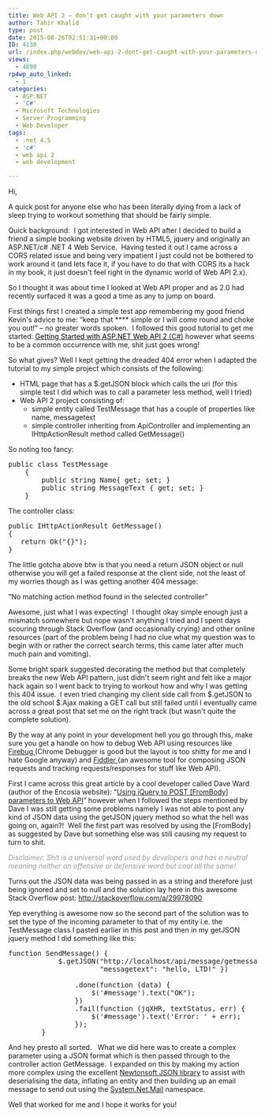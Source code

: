 ```yaml
---
title: Web API 2 – don’t get caught with your parameters down
author: Tahir Khalid
type: post
date: 2015-08-26T02:51:31+00:00
ID: 4130
url: /index.php/webdev/web-api-2-dont-get-caught-with-your-parameters-down/
views:
  - 4890
rp4wp_auto_linked:
  - 1
categories:
  - ASP.NET
  - 'C#'
  - Microsoft Technologies
  - Server Programming
  - Web Developer
tags:
  - .net 4.5
  - 'c#'
  - web api 2
  - web development

---
```

Hi,

A quick post for anyone else who has been literally dying from a lack of sleep trying to workout something that should be fairly simple.

Quick background:  I got interested in Web API after I decided to build a friend a simple booking website driven by HTML5, jquery and originally an ASP.NET/c# .NET 4 Web Service.  Having tested it out I came across a CORS related issue and being very impatient I just could not be bothered to work around it (and lets face it, if you have to do that with CORS its a hack in my book, it just doesn't feel right in the dynamic world of Web API 2.x).

So I thought it was about time I looked at Web API proper and as 2.0 had recently surfaced it was a good a time as any to jump on board.

First things first I created a simple test app remembering my good friend Kevin's advice to me: “keep that \**** simple or I will come round and choke you out!” – no greater words spoken.  I followed this good tutorial to get me started: <a title="Getting Started with ASP.NET Web API 2 (C#)" href="http://www.asp.net/web-api/overview/getting-started-with-aspnet-web-api/tutorial-your-first-web-api" target="_blank"><span style="color: #000000">Getting Started with ASP.NET Web API 2 </span></a><span style="color: #898989"><a title="Getting Started with ASP.NET Web API 2 (C#)" href="http://www.asp.net/web-api/overview/getting-started-with-aspnet-web-api/tutorial-your-first-web-api" target="_blank">(C#)</a> </span>however what seems to be a common occurrence with me, shit just goes wrong!

So what gives? Well I kept getting the dreaded 404 error when I adapted the tutorial to my simple project which consists of the following:

  * HTML page that has a $.getJSON block which calls the uri (for this simple test I did which was to call a parameter less method, well I tried)
  * Web API 2 project consisting of: 
      * simple entity called TestMessage that has a couple of properties like name, messagetext
      * simple controller inheriting from ApiController and implementing an IHttpActionResult method called GetMessage()

So noting too fancy:

<pre>public class TestMessage
    {
        public string Name{ get; set; }
        public string MessageText { get; set; }
    }
</pre>

The controller class:

<pre>public IHttpActionResult GetMessage()
{
   return Ok("{}");
}
</pre>

The little gotcha above btw is that you need a return JSON object or null otherwise you will get a failed response at the client side, not the least of my worries though as I was getting another 404 message:

“No matching action method found in the selected controller”

Awesome, just what I was expecting!  I thought okay simple enough just a mismatch somewhere but nope wasn't anything I tried and I spent days scouring through Stack Overflow (and occasionally crying) and other online resources (part of the problem being I had no clue what my question was to begin with or rather the correct search terms, this came later after much much pain and vomiting).

Some bright spark suggested decorating the method but that completely breaks the new Web API pattern, just didn't seem right and felt like a major hack again so I went back to trying to workout how and why I was getting this 404 issue.  I even tried changing my client side call from $.getJSON to the old school $.Ajax making a GET call but still failed until I eventually came across a great post that set me on the right track (but wasn't quite the complete solution).

By the way at any point in your development hell you go through this, make sure you get a handle on how to debug Web API using resources like <a title="Get Firebug" href="http://getfirebug.com/" target="_blank">Firebug </a>(Chrome Debugger is good but the layout is too shitty for me and I hate Google anyway) and <a title="Fiddler" href="http://www.telerik.com/fiddler" target="_blank">Fiddler </a>(an awesome tool for composing JSON requests and tracking requests/responses for stuff like Web API).

First I came across this great article by a cool developer called Dave Ward (author of the Encosia website): “<a title="Using jQuery to POST [FromBody] parameters to Web API" href="http://encosia.com/using-jquery-to-post-frombody-parameters-to-web-api/" target="_blank">Using jQuery to POST [FromBody] parameters to Web API</a>” however when I followed the steps mentioned by Dave I was still getting some problems namely I was not able to post any kind of JSON data using the getJSON jquery method so what the hell was going on, again?!  Well the first part was resolved by using the [FromBody] as suggested by Dave but something else was still causing my request to turn to shit.

<span style="color: #999999"><em>Disclaimer: Shit is a universal word used by developers and has a neutral meaning neither an offensive or defensive word but cool all the same!</em></span>

Turns out the JSON data was being passed in as a string and therefore just being ignored and set to null and the solution lay here in this awesome Stack Overflow post: <a title="http://stackoverflow.com/a/29978090" href="http://stackoverflow.com/a/29978090" target="_blank">http://stackoverflow.com/a/29978090</a>

Yep everything is awesome now so the second part of the solution was to set the type of the incoming parameter to that of my entity i.e. the TestMessage class I pasted earlier in this post and then in my getJSON jquery method I did something like this:

<pre>function SendMessage() {
            $.getJSON("http://localhost/api/message/getmessage, { "name": "kermit", 
                      "messagetext": "hello, LTD!" })

                .done(function (data) {
                    $('#message').text("OK");
                })
                .fail(function (jqXHR, textStatus, err) {
                    $('#message').text('Error: ' + err);
                });
        }
</pre>

And hey presto all sorted.   What we did here was to create a complex parameter using a JSON format which is then passed through to the controller action GetMessage.  I expanded on this by making my action more complex using the excellent <a title="Newtonsoft Json.Net" href="http://www.newtonsoft.com/json" target="_blank">Newtonsoft JSON library</a> to assist with deserialising the data, inflating an entity and then building up an email message to send out using the <a title="System.Net.Mail Namespace" href="https://msdn.microsoft.com/en-us/library/system.net.mail(v=vs.110).aspx" target="_blank">System.Net.Mail</a> namespace.

Well that worked for me and I hope it works for you!